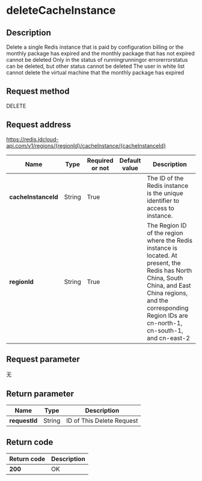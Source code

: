# deleteCacheInstance


## Description
Delete a single Redis instance that is paid by configuration billing or the monthly package has expired and the monthly package that has not expired cannot be deleted
Only in the status of runningrunningor errorerrorstatus can be deleted, but other status cannot be deleted
The user in white list cannot delete the virtual machine that the monthly package has expired


## Request method
DELETE

## Request address
https://redis.jdcloud-api.com/v1/regions/{regionId}/cacheInstance/{cacheInstanceId}

|Name|Type|Required or not|Default value|Description|
|---|---|---|---|---|
|**cacheInstanceId**|String|True||The ID of the Redis instance is the unique identifier to access to instance.|
|**regionId**|String|True||The Region ID of the region where the Redis instance is located. At present, the Redis has North China, South China, and East China regions, and the corresponding Region IDs are cn-north-1, cn-south-1, and cn-east-2|

## Request parameter
无


## Return parameter
|Name|Type|Description|
|---|---|---|
|**requestId**|String|ID of This Delete Request|



## Return code
|Return code|Description|
|---|---|
|**200**|OK|

